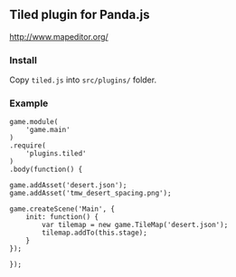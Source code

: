 ## Tiled plugin for Panda.js

http://www.mapeditor.org/

### Install

Copy `tiled.js` into `src/plugins/` folder.

### Example

    game.module(
        'game.main'
    )
    .require(
        'plugins.tiled'
    )
    .body(function() {

    game.addAsset('desert.json');
    game.addAsset('tmw_desert_spacing.png');

    game.createScene('Main', {
        init: function() {
            var tilemap = new game.TileMap('desert.json');
            tilemap.addTo(this.stage);
        }
    });

    });
